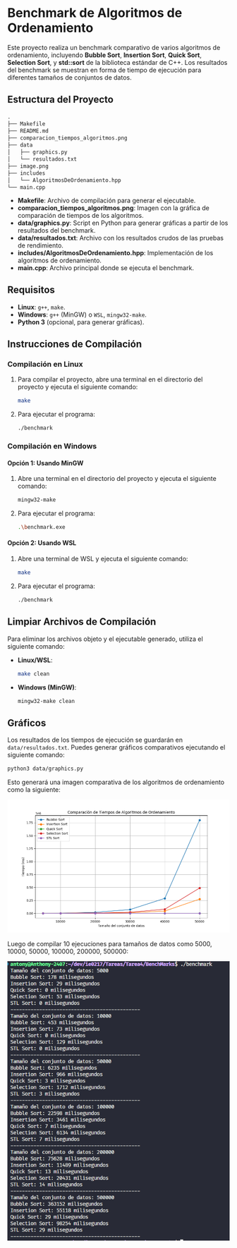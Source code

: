 # Benchmark de Algoritmos de Ordenamiento

Este proyecto realiza un benchmark comparativo de varios algoritmos de ordenamiento, incluyendo **Bubble Sort**, **Insertion Sort**, **Quick Sort**, **Selection Sort**, y **std::sort** de la biblioteca estándar de C++. Los resultados del benchmark se muestran en forma de tiempo de ejecución para diferentes tamaños de conjuntos de datos.

## Estructura del Proyecto

```
.
├── Makefile
├── README.md
├── comparacion_tiempos_algoritmos.png
├── data
│   ├── graphics.py
│   └── resultados.txt
├── image.png
├── includes
│   └── AlgoritmosDeOrdenamiento.hpp
└── main.cpp
```

- **Makefile**: Archivo de compilación para generar el ejecutable.
- **comparacion_tiempos_algoritmos.png**: Imagen con la gráfica de comparación de tiempos de los algoritmos.
- **data/graphics.py**: Script en Python para generar gráficas a partir de los resultados del benchmark.
- **data/resultados.txt**: Archivo con los resultados crudos de las pruebas de rendimiento.
- **includes/AlgoritmosDeOrdenamiento.hpp**: Implementación de los algoritmos de ordenamiento.
- **main.cpp**: Archivo principal donde se ejecuta el benchmark.

## Requisitos

- **Linux**: `g++`, `make`.
- **Windows**: `g++` (MinGW) o `WSL`, `mingw32-make`.
- **Python 3** (opcional, para generar gráficas).

## Instrucciones de Compilación

### Compilación en Linux

1. Para compilar el proyecto, abre una terminal en el directorio del proyecto y ejecuta el siguiente comando:

   ```bash
   make
   ```

2. Para ejecutar el programa:

   ```bash
   ./benchmark
   ```

### Compilación en Windows

#### Opción 1: Usando MinGW

1. Abre una terminal en el directorio del proyecto y ejecuta el siguiente comando:

   ```bash
   mingw32-make
   ```

2. Para ejecutar el programa:

   ```bash
   .\benchmark.exe
   ```

#### Opción 2: Usando WSL

1. Abre una terminal de WSL y ejecuta el siguiente comando:

   ```bash
   make
   ```

2. Para ejecutar el programa:

   ```bash
   ./benchmark
   ```

## Limpiar Archivos de Compilación

Para eliminar los archivos objeto y el ejecutable generado, utiliza el siguiente comando:

- **Linux/WSL**:

  ```bash
  make clean
  ```

- **Windows (MinGW)**:

  ```bash
  mingw32-make clean
  ```

## Gráficos

Los resultados de los tiempos de ejecución se guardarán en `data/resultados.txt`. Puedes generar gráficos comparativos ejecutando el siguiente comando:

```bash
python3 data/graphics.py
```

Esto generará una imagen comparativa de los algoritmos de ordenamiento como la siguiente:

![Compilación](./comparacion_tiempos_algoritmos.png)

Luego de compilar 10 ejecuciones para tamaños de datos como 5000, 10000, 50000, 100000, 200000, 500000:

![Compilación](./image.png)
